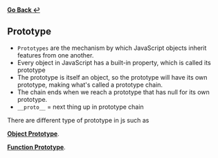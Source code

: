 #### [Go Back ↩](../README.md) 
## Prototype

- `Prototypes` are the mechanism by which JavaScript objects inherit features from one another.
- Every object in JavaScript has a built-in property, which is called its prototype
- The prototype is itself an object, so the prototype will have its own prototype, making what's called a prototype chain.
- The chain ends when we reach a prototype that has null for its own prototype.
- `__proto__` = next thing up in prototype chain

There are different type of prototype in js such as 

[**Object Prototype**](./object-prototype/README.md).

[**Function Prototype**](./function-prototype/README.md).


